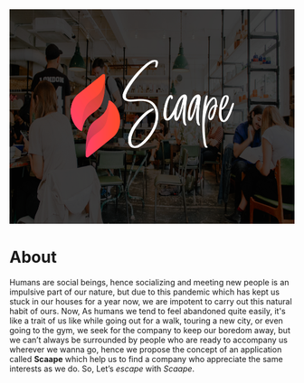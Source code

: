 <img src="ReadmeImages/Untitled design.png" raw="true" height="380px" width="100%">

<h1>About</h1>
<p>Humans are social beings, hence socializing and meeting new people is an impulsive part of our nature, but due to this pandemic which has kept us stuck in our houses for a year now, we are impotent to carry out this natural habit of ours. Now, As humans we tend to feel abandoned quite easily, it's like a trait of us like while going out for a walk, touring a new city, or even going to the gym, we seek for the company to keep our boredom away, but we can’t always be surrounded by people who are ready to accompany us wherever we wanna go, hence we propose the concept of an application called <b>Scaape</b> which help us to find a company who appreciate the same interests as we do. So, Let’s <i>escape</i> with <i>Scaape</i>.
</p>
